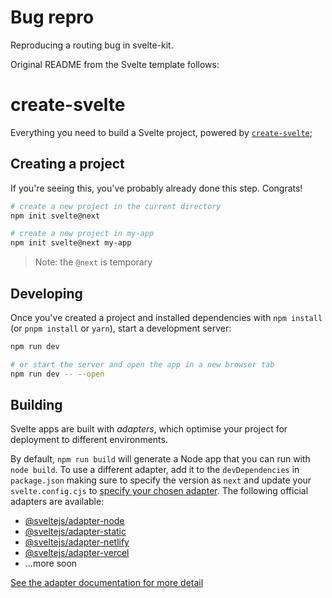 # Bug repro

Reproducing a routing bug in svelte-kit.

Original README from the Svelte template follows:

# create-svelte

Everything you need to build a Svelte project, powered by [`create-svelte`](https://github.com/sveltejs/kit/tree/master/packages/create-svelte);

## Creating a project

If you're seeing this, you've probably already done this step. Congrats!

```bash
# create a new project in the current directory
npm init svelte@next

# create a new project in my-app
npm init svelte@next my-app
```

> Note: the `@next` is temporary

## Developing

Once you've created a project and installed dependencies with `npm install` (or `pnpm install` or `yarn`), start a development server:

```bash
npm run dev

# or start the server and open the app in a new browser tab
npm run dev -- --open
```

## Building

Svelte apps are built with _adapters_, which optimise your project for deployment to different environments.

By default, `npm run build` will generate a Node app that you can run with `node build`. To use a different adapter, add it to the `devDependencies` in `package.json` making sure to specify the version as `next` and update your `svelte.config.cjs` to [specify your chosen adapter](https://kit.svelte.dev/docs#configuration-adapter). The following official adapters are available:

- [@sveltejs/adapter-node](https://github.com/sveltejs/kit/tree/master/packages/adapter-node)
- [@sveltejs/adapter-static](https://github.com/sveltejs/kit/tree/master/packages/adapter-static)
- [@sveltejs/adapter-netlify](https://github.com/sveltejs/kit/tree/master/packages/adapter-netlify)
- [@sveltejs/adapter-vercel](https://github.com/sveltejs/kit/tree/master/packages/adapter-vercel)
- ...more soon

[See the adapter documentation for more detail](https://kit.svelte.dev/docs#adapters)
